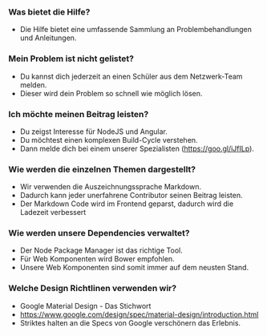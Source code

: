### Was bietet die Hilfe?
- Die Hilfe bietet eine umfassende Sammlung an Problembehandlungen und Anleitungen.

### Mein Problem ist nicht gelistet?
- Du kannst dich jederzeit an einen Schüler aus dem Netzwerk-Team melden.
- Dieser wird dein Problem so schnell wie möglich lösen.

### Ich möchte meinen Beitrag leisten?
- Du zeigst Interesse für NodeJS und Angular.
- Du möchtest einen komplexen Build-Cycle verstehen.
- Dann melde dich bei einem unserer Spezialisten (https://goo.gl/iJfILp).

### Wie werden die einzelnen Themen dargestellt?
- Wir verwenden die Auszeichnungssprache Markdown.
- Dadurch kann jeder unerfahrene Contributor seinen Beitrag leisten.
- Der Markdown Code wird im Frontend geparst, dadurch wird die Ladezeit verbessert

### Wie werden unsere Dependencies verwaltet?
- Der Node Package Manager ist das richtige Tool.
- Für Web Komponenten wird Bower empfohlen.
- Unsere Web Komponenten sind somit immer auf dem neusten Stand.

### Welche Design Richtlinen verwenden wir?
- Google Material Design - Das Stichwort
- https://www.google.com/design/spec/material-design/introduction.html
- Striktes halten an die Specs von Google verschönern das Erlebnis.